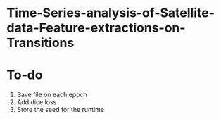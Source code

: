 # Time-Series-analysis-of-Satellite-data-Feature-extractions-on-Transitions

# To-do
1. Save file on each epoch<br>
2. Add dice loss<br>
3. Store the seed for the runtime<br>
